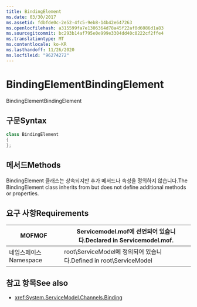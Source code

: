 ```yaml
---
title: BindingElement
ms.date: 03/30/2017
ms.assetid: fdbfde0c-2e52-4fc5-9eb8-14b42e647263
ms.openlocfilehash: a315599fa7e1306364d78a45f22af0d6086d1a83
ms.sourcegitcommit: bc293b14af795e0e999e3304dd40c0222cf2ffe4
ms.translationtype: MT
ms.contentlocale: ko-KR
ms.lasthandoff: 11/26/2020
ms.locfileid: "96274272"
---
```

# <a name="bindingelement"></a><span data-ttu-id="25cfa-102">BindingElement</span><span class="sxs-lookup"><span data-stu-id="25cfa-102">BindingElement</span></span>

<span data-ttu-id="25cfa-103">BindingElement</span><span class="sxs-lookup"><span data-stu-id="25cfa-103">BindingElement</span></span>  
  
## <a name="syntax"></a><span data-ttu-id="25cfa-104">구문</span><span class="sxs-lookup"><span data-stu-id="25cfa-104">Syntax</span></span>  
  
```csharp  
class BindingElement  
{  
};  
```  
  
## <a name="methods"></a><span data-ttu-id="25cfa-105">메서드</span><span class="sxs-lookup"><span data-stu-id="25cfa-105">Methods</span></span>  

 <span data-ttu-id="25cfa-106">BindingElement 클래스는 상속되지만 추가 메서드나 속성을 정의하지 않습니다.</span><span class="sxs-lookup"><span data-stu-id="25cfa-106">The BindingElement class inherits from but does not define additional methods or properties.</span></span>  
  
## <a name="requirements"></a><span data-ttu-id="25cfa-107">요구 사항</span><span class="sxs-lookup"><span data-stu-id="25cfa-107">Requirements</span></span>  
  
|<span data-ttu-id="25cfa-108">MOF</span><span class="sxs-lookup"><span data-stu-id="25cfa-108">MOF</span></span>|<span data-ttu-id="25cfa-109">Servicemodel.mof에 선언되어 있습니다.</span><span class="sxs-lookup"><span data-stu-id="25cfa-109">Declared in Servicemodel.mof.</span></span>|  
|---------|-----------------------------------|  
|<span data-ttu-id="25cfa-110">네임스페이스</span><span class="sxs-lookup"><span data-stu-id="25cfa-110">Namespace</span></span>|<span data-ttu-id="25cfa-111">root\ServiceModel에 정의되어 있습니다.</span><span class="sxs-lookup"><span data-stu-id="25cfa-111">Defined in root\ServiceModel</span></span>|  
  
## <a name="see-also"></a><span data-ttu-id="25cfa-112">참고 항목</span><span class="sxs-lookup"><span data-stu-id="25cfa-112">See also</span></span>

- <xref:System.ServiceModel.Channels.Binding>
